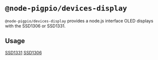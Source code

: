 # `@node-pigpio/devices-display`

`@node-pigpio/devices-display` provides a node.js interface OLED displays with the SSD1306 or SSD1331.

## Usage
[SSD1331](doc/SSD1331.md)
[SSD1306](doc/SSD1306.md)
